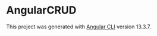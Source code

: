 # AngularCRUD

This project was generated with [Angular CLI](https://github.com/angular/angular-cli) version 13.3.7.


